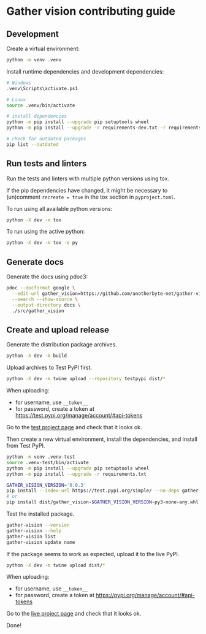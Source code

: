 # Gather vision contributing guide

## Development

Create a virtual environment:

```bash
python -m venv .venv
```

Install runtime dependencies and development dependencies:

```bash
# Windows
.venv\Scripts\activate.ps1

# Linux
source .venv/bin/activate

# install dependencies
python -m pip install --upgrade pip setuptools wheel
python -m pip install --upgrade -r requirements-dev.txt -r requirements.txt

# check for outdated packages
pip list --outdated
```

## Run tests and linters

Run the tests and linters with multiple python versions using tox.

If the pip dependencies have changed, it might be necessary to 
(un)comment `recreate = true` in the tox section in `pyproject.toml`.

To run using all available python versions:

```bash
python -X dev -m tox
```

To run using the active python:

```bash
python -X dev -m tox -e py
```

## Generate docs

Generate the docs using pdoc3:

```bash
pdoc --docformat google \
  --edit-url gather_vision=https://github.com/anotherbyte-net/gather-vision/blob/main/src/gather_vision/ \
  --search --show-source \
  --output-directory docs \
  ./src/gather_vision
```

## Create and upload release

Generate the distribution package archives.

```bash
python -X dev -m build
```

Upload archives to Test PyPI first.

```bash
python -X dev -m twine upload --repository testpypi dist/*
```

When uploading:

- for username, use `__token__`
- for password, create a token at https://test.pypi.org/manage/account/#api-tokens

Go to the [test project page](https://test.pypi.org/project/gather-vision) and check that it looks ok.

Then create a new virtual environment, install the dependencies, and install from Test PyPI.

```bash
python -m venv .venv-test
source .venv-test/bin/activate
python -m pip install --upgrade pip setuptools wheel
python -m pip install --upgrade -r requirements.txt

GATHER_VISION_VERSION='0.0.3'
pip install --index-url https://test.pypi.org/simple/ --no-deps gather-vision==$GATHER_VISION_VERSION
# or
pip install dist/gather_vision-$GATHER_VISION_VERSION-py3-none-any.whl
```

Test the installed package.

```bash
gather-vision --version
gather-vision --help
gather-vision list
gather-vision update name
```

If the package seems to work as expected, upload it to the live PyPI.

```bash
python -X dev -m twine upload dist/*
```

When uploading:

- for username, use `__token__`
- for password, create a token at https://pypi.org/manage/account/#api-tokens

Go to the [live project page](https://pypi.org/project/gather-vision) and check that it looks ok.

Done!
